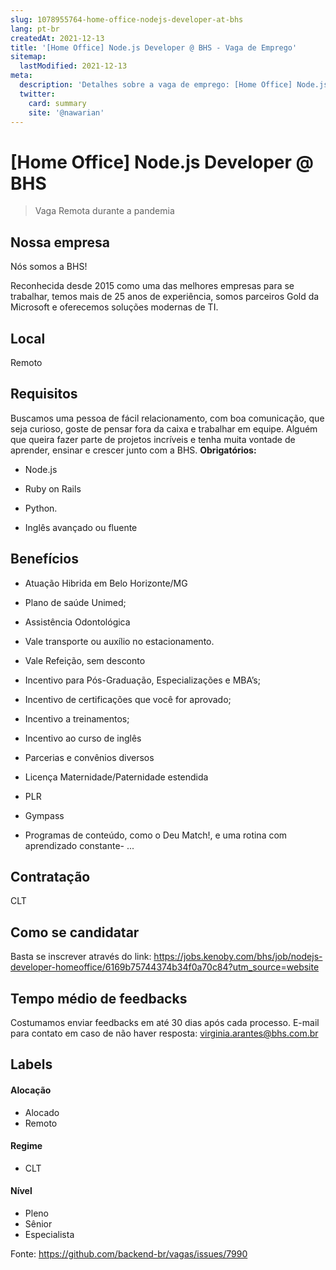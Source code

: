 ```yaml
---
slug: 1078955764-home-office-nodejs-developer-at-bhs
lang: pt-br
createdAt: 2021-12-13
title: '[Home Office] Node.js Developer @ BHS - Vaga de Emprego'
sitemap:
  lastModified: 2021-12-13
meta:
  description: 'Detalhes sobre a vaga de emprego: [Home Office] Node.js Developer @ BHS'
  twitter:
    card: summary
    site: '@nawarian'
---
```


# [Home Office] Node.js Developer @ BHS

<!--
==================================================
Caso a vaga for remoto durante a pandemia informar no texto "Remoto durante o covid"
==================================================
-->
<!-- 
==================================================
POR FAVOR, SÓ POSTE SE A VAGA FOR PARA BACK-END!

Não faça distinção de gênero no título da vaga.

Use: "Back-End Developer" ao invés de 
"Desenvolvedor Back-End" \o/

Exemplo: `[São Paulo] Back-End Developer @ NOME DA EMPRESA`
==================================================
-->
<!--
==================================================
Caso a vaga for remoto durante a pandemia deixar a linha abaixo
==================================================
-->
> Vaga Remota durante a pandemia

## Nossa empresa

Nós somos a BHS!

Reconhecida desde 2015 como uma das melhores empresas para se trabalhar, temos mais de 25 anos de experiência, somos parceiros Gold da Microsoft e oferecemos soluções modernas de TI.

## Local

Remoto

## Requisitos
Buscamos uma pessoa de fácil relacionamento, com boa comunicação, que seja curioso, goste de pensar fora da caixa e trabalhar em equipe. Alguém que queira fazer parte de projetos incríveis e tenha muita vontade de aprender, ensinar e crescer junto com a BHS.
**Obrigatórios:**
- Node.js

- Ruby on Rails

- Python. 

- Inglês avançado ou fluente

## Benefícios

- Atuação Hibrida em Belo Horizonte/MG

- Plano de saúde Unimed;

- Assistência Odontológica

- Vale transporte ou auxílio no estacionamento.

- Vale Refeição, sem desconto

- Incentivo para Pós-Graduação, Especializações e MBA’s;

- Incentivo de certificações que você for aprovado;

- Incentivo a treinamentos;

- Incentivo ao curso de inglês

- Parcerias e convênios diversos

- Licença Maternidade/Paternidade estendida

- PLR
- Gympass

- Programas de conteúdo, como o Deu Match!, e uma rotina com aprendizado constante- ...

## Contratação

CLT

## Como se candidatar
Basta se inscrever através do link: https://jobs.kenoby.com/bhs/job/nodejs-developer-homeoffice/6169b75744374b34f0a70c84?utm_source=website
## Tempo médio de feedbacks

Costumamos enviar feedbacks em até 30 dias após cada processo.
E-mail para contato em caso de não haver resposta: virginia.arantes@bhs.com.br

## Labels
<!-- retire os labels que não fazem sentido à vaga -->

#### Alocação
- Alocado
- Remoto

#### Regime
- CLT
#### Nível
- Pleno
- Sênior
- Especialista





Fonte: https://github.com/backend-br/vagas/issues/7990